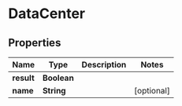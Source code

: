 

# DataCenter


## Properties

| Name | Type | Description | Notes |
|------------ | ------------- | ------------- | -------------|
|**result** | **Boolean** |  |  |
|**name** | **String** |  |  [optional] |



